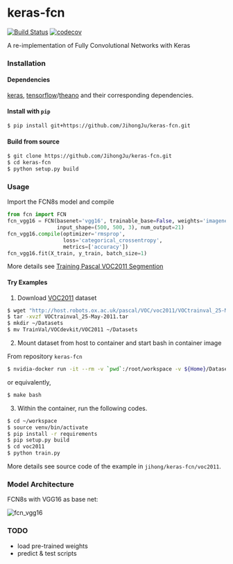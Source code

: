 # keras-fcn

[![Build Status](https://travis-ci.org/JihongJu/keras-fcn.svg?branch=master)](https://travis-ci.org/JihongJu/keras-fcn) [![codecov](https://codecov.io/gh/jihongju/keras-fcn/branch/master/graph/badge.svg)](https://codecov.io/gh/jihongju/keras-fcn)

A re-implementation of Fully Convolutional Networks with Keras

### Installation

#### Dependencies

[keras](https://keras.io/#installation), [tensorflow](https://www.tensorflow.org/install/)/[theano](http://deeplearning.net/software/theano/install.html) and their corresponding dependencies.


#### Install with `pip`

```bash
$ pip install git+https://github.com/JihongJu/keras-fcn.git
```


#### Build from source

```bash
$ git clone https://github.com/JihongJu/keras-fcn.git
$ cd keras-fcn
$ python setup.py build
```

### Usage

Import the FCN8s model and compile

```python
from fcn import FCN
fcn_vgg16 = FCN(basenet='vgg16', trainable_base=False, weights='imagenet'
                input_shape=(500, 500, 3), num_output=21)
fcn_vgg16.compile(optimizer='rmsprop',
                  loss='categorical_crossentropy',
                  metrics=['accuracy'])
fcn_vgg16.fit(X_train, y_train, batch_size=1)
```

More details see [Training Pascal VOC2011 Segmention](https://github.com/JihongJu/keras-fcn/blob/develop/voc2011/train.py)

#### Try Examples

1. Download [VOC2011](http://host.robots.ox.ac.uk/pascal/VOC/voc2011/) dataset

```bash
$ wget "http://host.robots.ox.ac.uk/pascal/VOC/voc2011/VOCtrainval_25-May-2011.tar"
$ tar -xvzf VOCtrainval_25-May-2011.tar
$ mkdir ~/Datasets
$ mv TrainVal/VOCdevkit/VOC2011 ~/Datasets
```

2. Mount dataset from host to container and start bash in container image

From repository `keras-fcn`

```bash
$ nvidia-docker run -it --rm -v `pwd`:/root/workspace -v ${Home}/Datasets/:/root/workspace/data jihong/keras-gpu bash
```

or equivalently,
```bash
$ make bash
```

3. Within the container, run the following codes.

```bash
$ cd ~/workspace
$ source venv/bin/activate
$ pip install -r requirements
$ pip setup.py build
$ cd voc2011
$ python train.py
```

More details see source code of the example in `jihong/keras-fcn/voc2011`.


### Model Architecture

FCN8s with VGG16 as base net:

![fcn_vgg16](fcn_vgg16.png)


### TODO

 - load pre-trained weights
 - predict & test scripts
